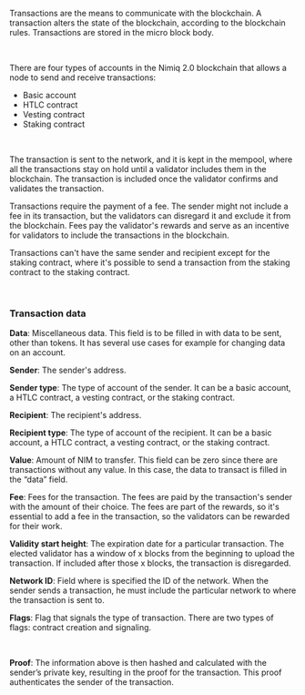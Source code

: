 Transactions are the means to communicate with the blockchain. A transaction alters the state of the blockchain, according to the blockchain rules. Transactions are stored in the micro block body.

<br/>

There are four types of accounts in the Nimiq 2.0 blockchain that allows a node to send and receive transactions:

- Basic account
- HTLC contract
- Vesting contract
- Staking contract

<br/>

The transaction is sent to the network, and it is kept in the mempool, where all the transactions stay on hold until a validator includes them in the blockchain. The transaction is included once the validator confirms and validates the transaction.

Transactions require the payment of a fee. The sender might not include a fee in its transaction, but the validators can disregard it and exclude it from the blockchain. Fees pay the validator's rewards and serve as an incentive for validators to include the transactions in the blockchain.

Transactions can't have the same sender and recipient except for the staking contract, where it's possible to send a transaction from the staking contract to the staking contract.

<br/>

### Transaction data

**Data**: Miscellaneous data. This field is to be filled in with data to be sent, other than tokens. It has several use cases for example for changing data on an account.

**Sender**: The sender's address.

**Sender type**: The type of account of the sender. It can be a basic account, a HTLC contract, a vesting contract, or the staking contract.

**Recipient**: The recipient's address.

**Recipient type**: The type of account of the recipient. It can be a basic account, a HTLC contract, a vesting contract, or the staking contract.

**Value**: Amount of NIM to transfer. This field can be zero since there are transactions without any value. In this case, the data to transact is filled in the “data” field.

**Fee**: Fees for the transaction. The fees are paid by the transaction's sender with the amount of their choice. The fees are part of the rewards, so it's essential to add a fee in the transaction, so the validators can be rewarded for their work.

**Validity start height**: The expiration date for a particular transaction. The elected validator has a window of x blocks from the beginning to upload the transaction. If included after those x blocks, the transaction is disregarded.

**Network ID**: Field where is specified the ID of the network. When the sender sends a transaction, he must include the particular network to where the transaction is sent to.

**Flags**: Flag that signals the type of transaction. There are two types of flags: contract creation and signaling.

<br/>

**Proof**: The information above is then hashed and calculated with the sender’s private key, resulting in the proof for the transaction. This proof authenticates the sender of the transaction.
